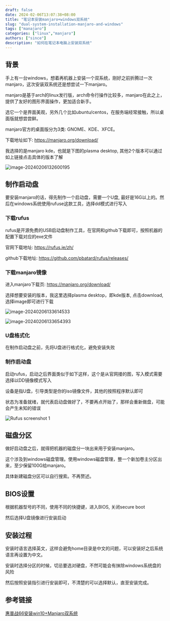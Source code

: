 ```yaml
---
draft: false
date: 2024-02-06T13:07:38+08:00
title: "笔记本安装manjaro+windows双系统"
slug: "dual-system-installation-manjaro-and-windows" 
tags: ["manajaro"]
categories: ["linux","manjaro"]
authors: ["since"]
description: "如何在笔记本电脑上安装双系统"
---
```


## 背景

手上有一台windows，想着再机器上安装一个双系统，刚好之前折腾过一次manjaro，这次安装双系统还是想尝试一下manjaro。

manjaro是基于arch的linux发行版，arch命令行操作比较多，manjaro在此之上，提供了友好的图形界面操作，更加适合新手。

选它一个是界面美观，另外几个比如ubuntu/centos，在服务端经常接触，所以桌面版就想尝尝鲜。

manjaro官方的桌面版分为3类: GNOME、KDE、XFCE。

下载地址如下: https://manjaro.org/download/

我选择的是manjaro kde，也就是下图的plasma desktop, 其他2个版本可以通过如上链接点击具体的版本了解

![image-20240206132600195](https://cdn.jsdelivr.net/gh/thend03/mdPic/picGo/202402061326257.png)

## 制作启动盘

要安装manjaro的话，得先制作一个启动盘，需要一个U盘, 最好是16G以上的。然后在windows系统使用rufuse这款工具，选择dd模式进行写入

### 下载rufus

rufus是开源免费的USB启动盘制作工具，在官网和github下载即可，按照机器的配置下载对应的exe文件

官网下载地址:  https://rufus.ie/zh/

github下载地址: https://github.com/pbatard/rufus/releases/

### 下载manjaro镜像

进入manjaro下载页: https://manjaro.org/download/

选择想要安装的版本，我这里选择plasma desktop，即kde版本, 点击download, 选择image即可进行下载

![image-20240206133614533](https://cdn.jsdelivr.net/gh/thend03/mdPic/picGo/202402061336556.png)

![image-20240206133654393](https://cdn.jsdelivr.net/gh/thend03/mdPic/picGo/202402061336421.png)



### U盘格式化

在制作启动盘之前，先将U盘进行格式化，避免安装失败

### 制作启动盘

启动rufus，启动之后界面类似于如下这样，这个是从官网搂的图，写入模式需要选择以DD镜像模式写入

设备是指U盘，引导类型是你的iso镜像文件，其他的按照程序默认即可

状态为准备就绪，就代表启动盘做好了，不要再点开始了，那样会重新做盘，可能会产生未知的错误

![Rufus screenshot 1](https://rufus.ie/pics/screenshot1_zh_CN.png)



## 磁盘分区

做好启动盘之后，就得把机器的磁盘分一块出来用于安装manjaro。

这个涉及到windows磁盘管理。使用windows磁盘管理，整一个新加卷主分区出来，至少保留100G给manjaro。

具体新建磁盘分区可以自行搜索。不再赘述。



## BIOS设置

根据机器型号的不同，使用不同的快捷键，进入BIOS, 关闭secure boot

然后选择U盘镜像进行安装启动

## 安装过程

安装时语言选择英文，这样会避免home目录是中文的问题，可以安装好之后系统语言再设置为中文。

安装时选择分区的时候，切忌要选对硬盘，不然可能会有抹除windows系统盘的风险

然后按照安装指引进行安装即可，不清楚的可以选择默认，直至安装完成。



## 参考链接

[惠普战66安装win10+Manjaro双系统](https://www.jianshu.com/p/f7e97f7fb7c8)
